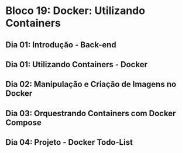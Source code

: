 # Bloco 19: Docker: Utilizando Containers

## Dia 01: Introdução - Back-end
## Dia 01: Utilizando Containers - Docker
## Dia 02: Manipulação e Criação de Imagens no Docker
## Dia 03: Orquestrando Containers com Docker Compose
## Dia 04: Projeto - Docker Todo-List
